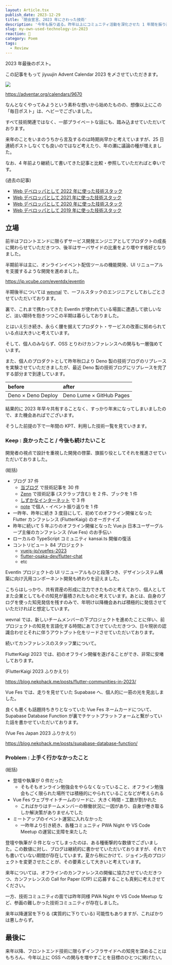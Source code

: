 ```yaml
---
layout: Article.tsx
publish_date: 2023-12-29
title: '閉会宣言、2023 年にさわった技術'
description: '今年も振り返る。昨年以上にコミュニティ活動を深化させた 1 年間を振り返る。'
slug: my-own-used-technology-in-2023
reaction: 🏇
category: Poem
tags:
  - Review
---
```


2023 年最後のポスト。

この記事をもって jiyuujin Advent Calendar 2023 を〆させていただきます。

![](https://i.imgur.com/IuINPIN.png)

https://adventar.org/calendars/9670

なんとなくやってみようという素朴な想いから始めたものの、想像以上にこの「毎日ポスト」は、ヘビーでございました。

すべて技術関連ではなく、一部プライベートな話にも、踏み込ませていただいております。

来年のことをいまのうちから言及するのは時期尚早かと考えていますが、25 日連続ポストしなくても良いのではなど考えたり、年の瀬に議論の種が増えました。

なお、4 年前より継続して書いてきた記事と比較・参照していただればと幸いです。

(過去の記事)

- [Web デベロッパとして 2022 年に使った技術スタック](https://blog.nekohack.me/posts/my-own-used-technology-in-2022)
- [Web デベロッパとして 2021 年に使った技術スタック](https://blog.nekohack.me/posts/my-own-used-technology-in-2021)
- [Web デベロッパとして 2020 年に使った技術スタック](https://blog.nekohack.me/posts/my-own-used-technology-in-2020)
- [Web デベロッパとして 2019 年に使った技術スタック](https://blog.nekohack.me/posts/my-own-used-technology-in-2019)

## 立場

前半はフロントエンドに限らずサービス開発エンジニアとしてプロダクトの成長に関わらせていただきつつ、後半はサーバサイドの比重をより増やす格好となりました。

半期前半は主に、オンラインイベント配信ツールの機能開発、UI リニューアルを支援するような開発を進めました。

https://jp.vcube.com/eventdx/eventin

半期後半については [wevnal](https://wevnal.co.jp/service/chatbot/) で、一フルスタックのエンジニアとしておしごとさせていただいております。

裏で、これまで携わってきた EventIn が使われている場面に遭遇して欲しいなど、淡い期待を抱きつつこの半期は暮らしておりました。

とはいえ引き続き、永らく腰を据えてプロダクト・サービスの改善に努められている点は大きいと考えています。

そして、個人のみならず、OSS とりわけカンファレンスへの関与も一層強めています。

また、個人のプロダクトとして昨年秋口より Deno 製の技術ブログのリプレースを実験させていただきましたが、最近 Deno 製の技術ブログにリプレースを完了する部分まで到達しています。

| before             | after                    |
| :----------------- | :----------------------- |
| Deno × Deno Deploy | Deno Lume × GitHub Pages |

結果的に 2023 年早々共有することなく、すっかり年末になってしまいましたので、また機会あればでございます。

そうした前提の下で一年間の KPT、利用した技術一覧を見ていきます。

### Keep : 良かったこと / 今後も続けたいこと

開発者の視点で設計を重視した開発の啓蒙、旗振り役としてそれを推進させていただいておりました。

(総括)

- ブログ 37 件
  - [当ブログ](https://blog.nekohack.me/) で技術記事を 30 件
  - [Zenn](https://zenn.dev/) で技術記事 (スクラップ含む) を 2 件、ブックを 1 件
  - [しずかなインターネット](https://sizu.me/) で 3 件
  - [note](https://note.com/) で個人・イベント振り返りを 1 件
- 一昨年、昨年に続き 3 度目にして、初めてのオフライン開催となった Flutter カンファレンス (FlutterKaigi) のオーガナイズ
- 昨年に続いて 5 年ぶりのオフライン開催となった Vue.js 日本ユーザーグループ主催のカンファレンス (Vue Fes) のお手伝い
- ローカルの TypeScript コミュニティ kansai.ts 開催の復活
- コントリビュート 84 プロジェクト
  - [vuejs-jp/vuefes-2023](https://github.com/vuejs-jp/vuefes-2023)
  - [flutter-osaka-dev/flutter-chat](https://github.com/flutter-osaka-dev/flutter-chat)
  - etc

EventIn プロジェクトの UI リニューアルもひと段落つき、デザインシステム構築に向け汎用コンポーネント開発も終わりを迎えました。

こちらはしっかり、共有資産の形成に注力できたものと考えており、個人としてまた企業としてもその知見が蓄積されたものと考えています。あとは、自身のブログを使った知見発信を残すのみで、年明け以降機会あれば積極的に発信させていただければと想定しています。

wevnal では、新しいチームメンバーの下プロジェクトを進めたことに伴い、前プロジェクトの知見を言語化する時間にあてさせていただきつつ、日々現状の認識合わせとそれに伴うアウトプット化をリードさせていただいております。

続いてカンファレンスのスタッフ業について。

FlutterKaigi 2023 では、初のオフライン開催を遂げることができ、非常に安堵しております。

(FlutterKaigi 2023 ふりかえり)

https://blog.nekohack.me/posts/flutter-communities-in-2023/

Vue Fes では、走りを見せていた Supabase へ、個人的に一筋の光を見出しました。

良くも悪くも話題持ちきりとなっていた Vue Fes ネームカードについて、Supabase Database Function が裏でチケットプラットフォームと繋がっていた話を書かせていただいております。

(Vue Fes Japan 2023 ふりかえり)

https://blog.nekohack.me/posts/supabase-database-function/

### Problem : 上手く行かなかったこと

(総括)

- 登壇や執筆が 0 件だった
  - そもそもオンライン勉強会をやらなくなっていること、オフライン勉強会もごく限られた場所では積極的にやられていることなどが考えられる
- Vue Fes ウェブサイトチームのリードに、大きく時間・工数が割かれた
  - こればかりはチームメンバーの稼働状況に一因があり、自身が巻き取るしか解決策がありませんでした
- ミートアップのイベント運営に入れなかった
  - 一昨年より引き続き、各種コミュニティ PWA Night や VS Code Meetup の運営に支障を来たした

登壇や執筆が 0 件となってしまったのは、ある種衝撃的な数値でございました。この数値に対し、ブログは継続的に書かせていただいておりますが、それでも書いていない期間が存在しています。夏から秋にかけて、ジョイン先のプロジェクトを変更させたことが、その要素として大きいと考えています。

来年については、オフラインのカンファレンスの開催に協力させていただきつつ、カンファレンスの Call for Paper (CfP) に応募することも真剣に考えさせてください。

一方、技術コミュニティの面では昨年同様 PWA Night や VS Code Meetup など、参画の難しかった技術コミュニティが存在しました。

来年以降運営を下りる (実質的に下りている) 可能性もありますが、こればかりは悪しからず。

## 最後に

来年以降、フロントエンド技術に限らずインフラサイドへの知見を深めることはもちろん、今年以上に OSS への関与を増やすことを目標のひとつに掲げたい。

